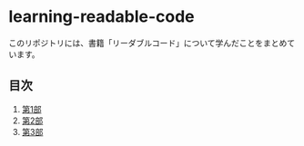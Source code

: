 # learning-readable-code

このリポジトリには、書籍「リーダブルコード」について学んだことをまとめています。

## 目次

1. [第1部](part1.md)
2. [第2部](part2.md)
3. [第3部](part3.md)
